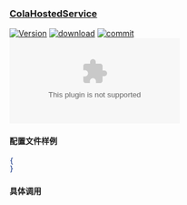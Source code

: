 ﻿### [ColaHostedService](https://github.com/odinsam/OdinCola/tree/master/Cola.Solution/Cola.ColaHostedService) 

[![Version](https://flat.badgen.net/nuget/v/Cola.ColaHostedService?label=version)](https://github.com/odinGitGmail/Cola.ColaHostedService) [![download](https://flat.badgen.net/nuget/dt/Cola.ColaHostedService)](https://www.nuget.org/packages/Cola.ColaHostedService) [![commit](https://flat.badgen.net/github/last-commit/odinGitGmail/Cola.ColaHostedService)](https://flat.badgen.net/github/last-commit/odinGitGmail/Cola.ColaHostedService) [![Blog](https://flat.badgen.net/static/blog/odinsam.com)](https://odinsam.com)

#### 配置文件样例
```json
{
}
```

#### 具体调用
```csharp

```
